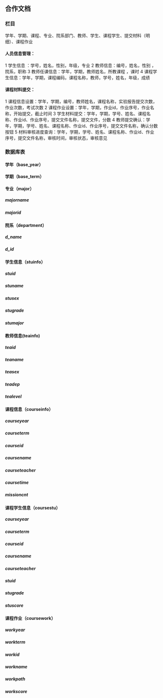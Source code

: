 ## 合作文档

### 栏目
学年、学期、课程、专业、院系部门、教师、学生、课程学生、提交材料（明细）、课程作业

#### 人员信息管理：

1 学生信息 ：学号，姓名，性别，年级，专业
2 教师信息：编号，姓名，性别 ，院系，职称
3 教师任课信息：学年，学期，教师姓名，所教课程 ，课时
4 课程学生信息：学年，学期，课程编码，课程名称，教师，学号，姓名，年级，成绩

#### 课程材料提交：

1 课程信息设置：学年，学期，编号，教师姓名，课程名称，实验报告提交次数，作业次数，考试次数
2 课程作业设置：学年，学期，作业id，作业序号，作业名称，开始提交，截止时间
3 学生材料提交：学年，学期，学号、姓名、课程名称、作业id、作业序号，提交文件名称，提交文件，分数
4 教师提交确认：学年，学期，学号、姓名、课程名称、作业id、作业序号，提交文件名称，确认分数按钮
5 材料审核进度查询：学年，学期，学号、姓名、课程名称、作业id、作业序号，提交文件名称，审核时间，审核状态，审核意见


### 数据库表

#### 学年（base_year）

#### 学期（base_term）

#### 专业（major）
##### majorname
##### majorid

#### 院系（department）
##### d_name
##### d_id

#### 学生信息（stuinfo）
##### 	stuid
##### 	stuname
##### 	stusex
##### 	stugrade
#####   stumajor

####  教师信息(teainfo) 
##### 	teaid
##### 	teaname
##### 	teasex
#####   teadep
#####   tealevel

#### 课程信息（courseinfo）
##### 	courseyear
##### 	courseterm
##### 	courseid
##### 	coursename
##### 	courseteacher
##### 	coursetime
##### 	missioncnt

#### 课程学生信息（coursestu）
##### 	courseyear
##### 	courseterm 
##### 	courseid
##### 	coursename
##### 	courseteacher
##### 	stuid
##### 	stugrade
##### 	stuscore

#### 课程作业（coursework）
##### 	workyear
##### 	workterm 
##### 	workid
##### 	workname
##### 	workpath
##### 	workscore
